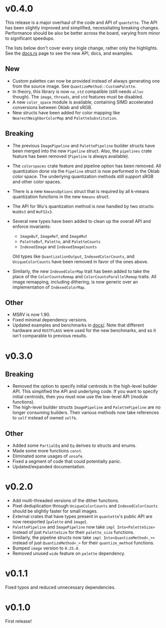 # v0.4.0

This release is a major overhaul of the code and API of `quantette`. The API has been slightly improved and simplified, necessitating breaking changes. Performance should be also be better across the board, varying from minor to significant speedups.

The lists below don't cover every single change, rather only the highlights. See the [docs.rs](https://docs.rs/quantette/latest/quantette/) page to see the new API, docs, and examples.

## New

- Custom palettes can now be provided instead of always generating one from the source image. See `QuantizeMethod::CustomPalette`.
- In theory, this library is now `no_std` compatible (still needs `alloc` though). The `image`, `threads`, and `std` features must be disabled.
- A new `color_space` module is available, containing SIMD accelerated conversions between Oklab and sRGB.
- New structs have been added for color mapping like `NearestNeighborColorMap` and `PaletteSubstitution`.

## Breaking

- The previous `ImagePipeline` and `PalettePipeline` builder structs have been merged into the new `Pipeline` struct. Also, the `pipelines` crate feature has been removed (`Pipeline` is always available).
- The `colorspaces` crate feature and pipeline option has been removed. All quantization done via the `Pipeline` struct is now performed in the Oklab color space. The underlying quantization methods still support sRGB and other color spaces.
- There is a new `KmeansOptions` struct that is required by all k-means quantization functions in the new `Kmeans` struct.
- The API for Wu's quantization method is now handled by two structs: `WuU8x3` and `WuF32x3`.
- Several new types have been added to clean up the overall API and enforce invariants:

  - `ImageBuf`, `ImageRef`, and `ImageMut`
  - `PaletteBuf`, `Palette`, and `PaletteCounts`
  - `IndexedImage` and `IndexedImageCounts`

  Old types like `QuantizationOutput`, `IndexedColorCounts`, and `UniqueColorCounts` have been removed in favor of the ones above.

- Similarly, the new `IndexedColorMap` trait has been added to take the place of the `ColorCountsRemap` and `ColorCountsParallelRemap` traits. All image remapping, including dithering, is now generic over an implementation of `IndexedColorMap`.

## Other

- MSRV is now 1.90.
- Fixed minimal dependency versions.
- Updated examples and benchmarks in [docs/](). Note that different hardware and `RUSTFLAGS` were used for the new benchmarks, and so it isn't comparable to previous results.

# v0.3.0

## Breaking
- Removed the option to specify initial centroids in the high-level builder API. This simplified the API and underlying code. If you want to specify initial centroids, then you must now use the low-level API (module functions).
- The high-level builder structs `ImagePipeline` and `PalettePipeline` are no longer consuming builders. Their various methods now take references to `self` instead of owned `self`s.

## Other
- Added some `PartialEq` and `Eq` derives to structs and enums.
- Made some more functions `const`.
- Eliminated some usages of `unsafe`.
- Fixed a segment of code that could potentially panic.
- Updated/expanded documentation.

# v0.2.0
- Add multi-threaded versions of the dither functions.
- Pixel deduplication through `UniqueColorCounts` and `IndexedColorCounts` should be slightly faster for small images.
- External crates that have types present in `quantette`'s public API are now reexported (`palette` and `image`).
- `PalettePipeline` and `ImagePipeline` now take `impl Into<PaletteSize>` instead of just `PaletteSize` for their `palette_size` functions.
- Similarly, the pipeline structs now take `impl Into<QuantizeMethod<_>>` instead of just `QuantizeMethod<_>` for their `quantize_method` functions.
- Bumped `image` version to `0.25.0`.
- Removed unused `wide` feature on `palette` dependency.

# v0.1.1
Fixed typos and reduced unnecessary dependencies.

# v0.1.0
First release!
